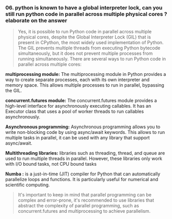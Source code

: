 ### 06. python is known to have a global interpreter lock, can you still run python code in parallel across multiple physical cores ?elaborate on the answer

> Yes, it is possible to run Python code in parallel across multiple physical cores,
despite the Global Interpreter Lock (GIL) that is present in CPython, the most widely
used implementation of Python. The GIL prevents multiple threads from executing Python 
bytecode simultaneously, but it does not prevent multiple processes from running simultaneously.
There are several ways to run Python code in parallel across multiple cores:

**multiprocessing module:** The multiprocessing module in Python provides a way to create 
separate processes, each with its own interpreter and memory space. This allows 
multiple processes to run in parallel, bypassing the GIL.

**concurrent.futures module:** The concurrent.futures module provides a high-level 
interface for asynchronously executing callables. It has an Executor class that 
uses a pool of worker threads to run callables asynchronously.

**Asynchronous programming:** Asynchronous programming allows you to write non-blocking 
code by using async/await keywords. This allows to run multiple tasks in parallel, 
it can be used with any library that support async/await.

**Multithreading libraries:** libraries such as threading, thread, and queue are used to
run multiple threads in parallel. However, these libraries only work with I/O bound 
tasks, not CPU bound tasks

**Numba :** is a just-in-time (JIT) compiler for Python that can automatically parallelize 
loops and functions. It is particularly useful for numerical and scientific computing.

> It's important to keep in mind that parallel programming can be complex and error-prone,
it's recommended to use libraries that abstract the complexity of parallel programming, 
such as concurrent.futures and multiprocessing to achieve parallelism.
